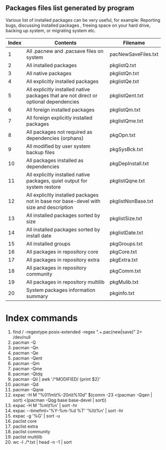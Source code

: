 Packages files list generated by program
-------------

Various list of installed packages can be very useful, for example:
Reporting bugs, discussing installed packages 
, freeing space on your hard drive, backing up system, or migrating system etc.

| Index | Contents | Filename |
| -------- | -------- | ----- |
| 1 | All .pacnew and .pacsave files on system | pacNewSaveFiles.txt |
| 2 | All installed packages | pkglistQ.txt |
| 3 | All native packages | pkglistQn.txt |
| 4 | All explicitly installed packages | pkglistQe.txt |
| 5 | All explicitly installed native packages that are not direct or optional dependencies | pkglistQent.txt |
| 6 | All foreign installed packages | pkglistQm.txt |
| 7 | All foreign explicitly installed packages | pkglistQme.txt |
| 8 | All packages not required as dependencies (orphans)| pkgOpn.txt |
| 9 | All modified by user system backup files | pkgSysBck.txt |
| 10 | All packages installed as dependencies | pkgDepInstall.txt |
| 11 | All explicitly installed native packages, quiet output for system restore | pkglistQqne.txt |
| 12 | All explicitly installed packages not in base nor base-devel with size and description | pkglistNonBase.txt |
| 13 | All installed packages sorted by size | pkglistSize.txt |
| 14 | All installed packages sorted by install date | pkglistDate.txt |
| 15 | All installed groups | pkgGroups.txt |
| 16 | All packages in repository core | pkgCore.txt |
| 17 | All packages in repository extra | pkgExtra.txt |
| 18 | All packages in repository community | pkgComm.txt |
| 19 | All packages in repository multilib | pkgMulib.txt |
| 20 | System packages information summary | pkginfo.txt |


# Index commands

1. find / -regextype posix-extended -regex ".+\.pac(new|save)" 2> /dev/null
2. pacman -Q
3. pacman -Qn
4. pacman -Qe
5. pacman -Qent
6. pacman -Qm
7. pacman -Qme
8. pacman -Qtdq
9. pacman -Qii | awk '/^MODIFIED/ {print $2}'
10. pacman -Qd 
11. pacman -Qqne 
12. expac -H M "%011m\t%-20n\t%10d" $(comm -23 <(pacman -Qqen | sort) <(pacman -Qqg base base-devel | sort))
13. expac -H M '%m\t%n' | sort -hr
14. expac --timefmt='%Y-%m-%d %T' '%l\t%n' | sort -hr 
15. expac -g '%G' | sort -u
16. paclist core 
17. paclist extra 
18. paclist community
19. paclist multilib
20. wc -l ./*.txt | head -n -1 | sort
